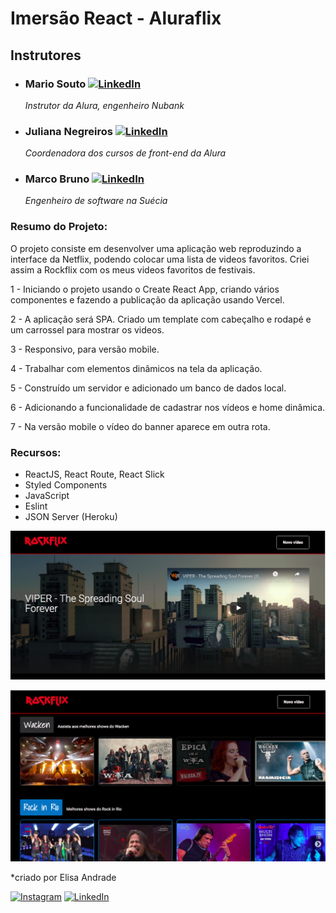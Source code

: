 # Imersão React - Aluraflix

## Instrutores

* ### Mario Souto [![LinkedIn](https://img.shields.io/badge/-omariosouto-0077B5?style=flat&logo=linkedin&logoColor=white&labelColor=0077B5&link=https://www.linkedin.com/in/omariosouto/)](https://www.linkedin.com/in/omariosouto/)
  *Instrutor da Alura, engenheiro Nubank*


* ### Juliana Negreiros [![LinkedIn](https://img.shields.io/badge/-juliananegreiros-0077B5?style=flat&logo=linkedin&logoColor=white&labelColor=0077B5&link=https://www.linkedin.com/in/juliananegreiros/)](https://www.linkedin.com/in/juliananegreiros/)
  *Coordenadora dos cursos de front-end da Alura*


* ### Marco Bruno [![LinkedIn](https://img.shields.io/badge/-marcobrunobr-0077B5?style=flat&logo=linkedin&logoColor=white&labelColor=0077B5&link=https://www.linkedin.com/in/marcobrunobr/)](https://www.linkedin.com/in/marcobrunobr/)
  *Engenheiro de software na Suécia*


### Resumo do Projeto:

O projeto consiste em desenvolver uma aplicação web reproduzindo a interface da Netflix, podendo colocar uma lista de videos favoritos. Criei assim a Rockflix com os meus videos favoritos de festivais.

1 - Iniciando o projeto usando o Create React App, criando vários componentes e fazendo a publicação da aplicação usando Vercel.

2 - A aplicação será SPA. Criado um template com cabeçalho e rodapé e um carrossel para mostrar os videos.

3 - Responsivo, para versão mobile.

4 - Trabalhar com elementos dinâmicos na tela da aplicação.

5 - Construído um servidor e adicionado um banco de dados local.

6 - Adicionando a funcionalidade de cadastrar nos vídeos e home dinâmica.

7 - Na versão mobile o vídeo do banner aparece em outra rota.

### Recursos:

 * ReactJS, React Route, React Slick
 * Styled Components
 * JavaScript
 * Eslint
 * JSON Server (Heroku) 

    
![Layout](src/assets/img/layout1.png)

![Layout](src/assets/img/layout2.png)


 *criado por Elisa Andrade

[![Instagram](https://img.shields.io/badge/-omariosouto-E4405F?style=flat&logo=instagram&logoColor=white&labelColor=E4405F&link=https://www.instagram.com/elis_aandrade/)](https://www.instagram.com/elis_aandrade/) [![LinkedIn](https://img.shields.io/badge/-omariosouto-0077B5?style=flat&logo=linkedin&logoColor=white&labelColor=0077B5&link=https://www.linkedin.com/in/elisaaivarone/)](https://www.linkedin.com/in/elisaaivarone/)